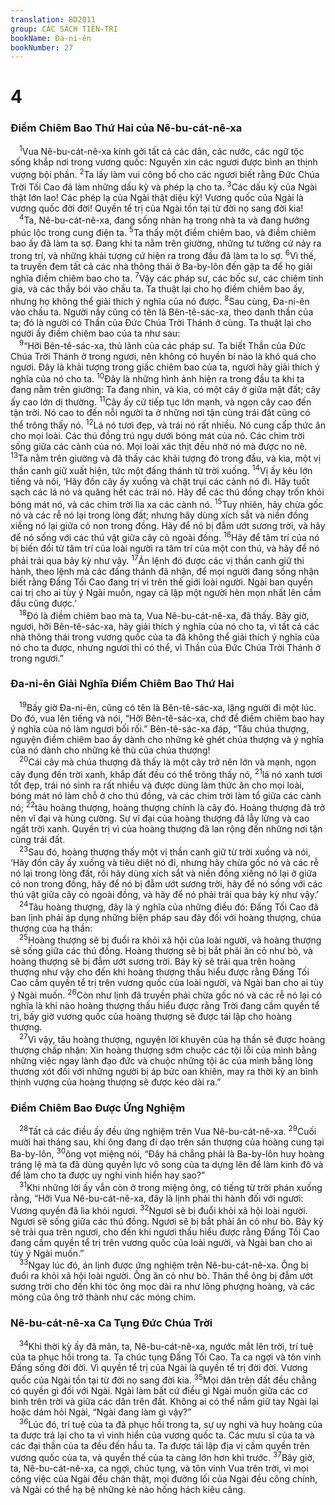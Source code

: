```yaml
---
translation: BD2011
group: CÁC SÁCH TIÊN-TRI
bookName: Đa-ni-ên 
bookNumber: 27
---
```


<div class="title"><h1>4</h1><h3>Ðiềm Chiêm Bao Thứ Hai của Nê-bu-cát-nê-xa</h3></div>
<span class="verse da_4_1"> <sup>1</sup>Vua Nê-bu-cát-nê-xa kính gởi tất cả các dân, các nước, các ngữ tộc sống khắp nơi trong vương quốc: Nguyền xin các ngươi được bình an thịnh vượng bội phần. </span>
<span class="verse da_4_2"><sup>2</sup>Ta lấy làm vui công bố cho các ngươi biết rằng Ðức Chúa Trời Tối Cao đã làm những dấu kỳ và phép lạ cho ta. </span>
<span class="verse da_4_3"><sup>3</sup>Các dấu kỳ của Ngài thật lớn lao! Các phép lạ của Ngài thật diệu kỳ! Vương quốc của Ngài là vương quốc đời đời! Quyền tể trị của Ngài tồn tại từ đời nọ sang đời kia!<br/></span>
<span class="verse da_4_4"> <sup>4</sup>Ta, Nê-bu-cát-nê-xa, đang sống nhàn hạ trong nhà ta và đang hưởng phúc lộc trong cung điện ta. </span>
<span class="verse da_4_5"><sup>5</sup>Ta thấy một điềm chiêm bao, và điềm chiêm bao ấy đã làm ta sợ. Ðang khi ta nằm trên giường, những tư tưởng cứ nảy ra trong trí, và những khải tượng cứ hiện ra trong đầu đã làm ta lo sợ. </span>
<span class="verse da_4_6"><sup>6</sup>Vì thế, ta truyền đem tất cả các nhà thông thái ở Ba-by-lôn đến gặp ta để họ giải nghĩa điềm chiêm bao cho ta. </span>
<span class="verse da_4_7"><sup>7</sup>Vậy các pháp sư, các bốc sư, các chiêm tinh gia, và các thầy bói vào chầu ta. Ta thuật lại cho họ điềm chiêm bao ấy, nhưng họ không thể giải thích ý nghĩa của nó được. </span>
<span class="verse da_4_8"><sup>8</sup>Sau cùng, Ða-ni-ên vào chầu ta. Người nầy cũng có tên là Bên-tê-sác-xa, theo danh thần của ta; đó là người có Thần của Ðức Chúa Trời Thánh ở cùng. Ta thuật lại cho người ấy điềm chiêm bao của ta như sau:<br/></span>
<span class="verse da_4_9"> <sup>9</sup>“Hỡi Bên-tê-sác-xa, thủ lãnh của các pháp sư. Ta biết Thần của Ðức Chúa Trời Thánh ở trong ngươi, nên không có huyền bí nào là khó quá cho ngươi. Ðây là khải tượng trong giấc chiêm bao của ta, ngươi hãy giải thích ý nghĩa của nó cho ta. </span>
<span class="verse da_4_10"><sup>10</sup>Ðây là những hình ảnh hiện ra trong đầu ta khi ta đang nằm trên giường: Ta đang nhìn, và kìa, có một cây ở giữa mặt đất; cây ấy cao lớn dị thường. </span>
<span class="verse da_4_11"><sup>11</sup>Cây ấy cứ tiếp tục lớn mạnh, và ngọn cây cao đến tận trời. Nó cao to đến nỗi người ta ở những nơi tận cùng trái đất cũng có thể trông thấy nó. </span>
<span class="verse da_4_12"><sup>12</sup>Lá nó tươi đẹp, và trái nó rất nhiều. Nó cung cấp thức ăn cho mọi loài. Các thú đồng trú ngụ dưới bóng mát của nó. Các chim trời sống giữa các cành của nó. Mọi loài xác thịt đều nhờ nó mà được no nê. </span>
<span class="verse da_4_13"><sup>13</sup>Ta nằm trên giường và đã thấy các khải tượng đó trong đầu, và kìa, một vị thần canh giữ xuất hiện, tức một đấng thánh từ trời xuống. </span>
<span class="verse da_4_14"><sup>14</sup>Vị ấy kêu lớn tiếng và nói, ‘Hãy đốn cây ấy xuống và chặt trụi các cành nó đi. Hãy tuốt sạch các lá nó và quăng hết các trái nó. Hãy để các thú đồng chạy trốn khỏi bóng mát nó, và các chim trời lìa xa các cành nó. </span>
<span class="verse da_4_15"><sup>15</sup>Tuy nhiên, hãy chừa gốc nó và các rễ nó lại trong lòng đất; nhưng hãy dùng xích sắt và niền đồng xiềng nó lại giữa cỏ non trong đồng. Hãy để nó bị đẫm ướt sương trời, và hãy để nó sống với các thú vật giữa cây cỏ ngoài đồng. </span>
<span class="verse da_4_16"><sup>16</sup>Hãy để tâm trí của nó bị biến đổi từ tâm trí của loài người ra tâm trí của một con thú, và hãy để nó phải trải qua bảy kỳ như vậy. </span>
<span class="verse da_4_17"><sup>17</sup>Án lệnh đó được các vị thần canh giữ thi hành, theo lệnh mà các đấng thánh đã nhận, để mọi người đang sống nhận biết rằng Ðấng Tối Cao đang trị vì trên thế giới loài người. Ngài ban quyền cai trị cho ai tùy ý Ngài muốn, ngay cả lập một người hèn mọn nhất lên cầm đầu cũng được.’<br/></span>
<span class="verse da_4_18"> <sup>18</sup>Ðó là điềm chiêm bao mà ta, Vua Nê-bu-cát-nê-xa, đã thấy. Bây giờ, ngươi, hỡi Bên-tê-sác-xa, hãy giải thích ý nghĩa của nó cho ta, vì tất cả các nhà thông thái trong vương quốc của ta đã không thể giải thích ý nghĩa của nó cho ta được, nhưng ngươi thì có thể, vì Thần của Ðức Chúa Trời Thánh ở trong ngươi.”<br/></span>
<div class="title"><h3>Ða-ni-ên Giải Nghĩa Ðiềm Chiêm Bao Thứ Hai</h3></div>
<span class="verse da_4_19"> <sup>19</sup>Bấy giờ Ða-ni-ên, cũng có tên là Bên-tê-sác-xa, lặng người đi một lúc. Do đó, vua lên tiếng và nói, “Hỡi Bên-tê-sác-xa, chớ để điềm chiêm bao hay ý nghĩa của nó làm ngươi bối rối.” Bên-tê-sác-xa đáp, “Tâu chúa thượng, nguyện điềm chiêm bao ấy dành cho những kẻ ghét chúa thượng và ý nghĩa của nó dành cho những kẻ thù của chúa thượng!<br/></span>
<span class="verse da_4_20"> <sup>20</sup>Cái cây mà chúa thượng đã thấy là một cây trở nên lớn và mạnh, ngọn cây đụng đến trời xanh, khắp đất đều có thể trông thấy nó, </span>
<span class="verse da_4_21"><sup>21</sup>lá nó xanh tươi tốt đẹp, trái nó sinh ra rất nhiều và được dùng làm thức ăn cho mọi loài, bóng mát nó làm chỗ ở cho thú đồng, và các chim trời làm tổ giữa các cành nó; </span>
<span class="verse da_4_22"><sup>22</sup>tâu hoàng thượng, hoàng thượng chính là cây đó. Hoàng thượng đã trở nên vĩ đại và hùng cường. Sự vĩ đại của hoàng thượng đã lẫy lừng và cao ngất trời xanh. Quyền trị vì của hoàng thượng đã lan rộng đến những nơi tận cùng trái đất.<br/></span>
<span class="verse da_4_23"> <sup>23</sup>Sau đó, hoàng thượng thấy một vị thần canh giữ từ trời xuống và nói, ‘Hãy đốn cây ấy xuống và tiêu diệt nó đi, nhưng hãy chừa gốc nó và các rễ nó lại trong lòng đất, rồi hãy dùng xích sắt và niền đồng xiềng nó lại ở giữa cỏ non trong đồng, hãy để nó bị đẫm ướt sương trời, hãy để nó sống với các thú vật giữa cây cỏ ngoài đồng, và hãy để nó phải trải qua bảy kỳ như vậy.’<br/></span>
<span class="verse da_4_24"> <sup>24</sup>Tâu hoàng thượng, đây là ý nghĩa của những điều đó: Ðấng Tối Cao đã ban lịnh phải áp dụng những biện pháp sau đây đối với hoàng thượng, chúa thượng của hạ thần:<br/></span>
<span class="verse da_4_25"> <sup>25</sup>Hoàng thượng sẽ bị đuổi ra khỏi xã hội của loài người, và hoàng thượng sẽ sống giữa các thú đồng. Hoàng thượng sẽ bị bắt phải ăn cỏ như bò, và hoàng thượng sẽ bị đẫm ướt sương trời. Bảy kỳ sẽ trải qua trên hoàng thượng như vậy cho đến khi hoàng thượng thấu hiểu được rằng Ðấng Tối Cao cầm quyền tể trị trên vương quốc của loài người, và Ngài ban cho ai tùy ý Ngài muốn. </span>
<span class="verse da_4_26"><sup>26</sup>Còn như lịnh đã truyền phải chừa gốc nó và các rễ nó lại có nghĩa là khi nào hoàng thượng thấu hiểu được rằng Trời đang cầm quyền tể trị, bấy giờ vương quốc của hoàng thượng sẽ được tái lập cho hoàng thượng.<br/></span>
<span class="verse da_4_27"> <sup>27</sup>Vì vậy, tâu hoàng thượng, nguyện lời khuyên của hạ thần sẽ được hoàng thượng chấp nhận: Xin hoàng thượng sớm chuộc các tội lỗi của mình bằng những việc ngay lành đạo đức và chuộc những tội ác của mình bằng lòng thương xót đối với những người bị áp bức oan khiên, may ra thời kỳ an bình thịnh vượng của hoàng thượng sẽ được kéo dài ra.”<br/></span>
<div class="title"><h3>Ðiềm Chiêm Bao Ðược Ứng Nghiệm</h3></div>
<span class="verse da_4_28"> <sup>28</sup>Tất cả các điều ấy đều ứng nghiệm trên Vua Nê-bu-cát-nê-xa. </span>
<span class="verse da_4_29"><sup>29</sup>Cuối mười hai tháng sau, khi ông đang đi dạo trên sân thượng của hoàng cung tại Ba-by-lôn, </span>
<span class="verse da_4_30"><sup>30</sup>ông vọt miệng nói, “Ðây há chẳng phải là Ba-by-lôn huy hoàng tráng lệ mà ta đã dùng quyền lực vô song của ta dựng lên để làm kinh đô và để làm cho ta được uy nghi vinh hiển hay sao?”<br/></span>
<span class="verse da_4_31"> <sup>31</sup>Khi những lời ấy vẫn còn ở trong miệng ông, có tiếng từ trời phán xuống rằng, “Hỡi Vua Nê-bu-cát-nê-xa, đây là lịnh phải thi hành đối với ngươi: Vương quyền đã lìa khỏi ngươi. </span>
<span class="verse da_4_32"><sup>32</sup>Ngươi sẽ bị đuổi khỏi xã hội loài người. Ngươi sẽ sống giữa các thú đồng. Ngươi sẽ bị bắt phải ăn cỏ như bò. Bảy kỳ sẽ trải qua trên ngươi, cho đến khi ngươi thấu hiểu được rằng Ðấng Tối Cao đang cầm quyền tể trị trên vương quốc của loài người, và Ngài ban cho ai tùy ý Ngài muốn.”<br/></span>
<span class="verse da_4_33"> <sup>33</sup>Ngay lúc đó, án lịnh được ứng nghiệm trên Nê-bu-cát-nê-xa. Ông bị đuổi ra khỏi xã hội loài người. Ông ăn cỏ như bò. Thân thể ông bị đẫm ướt sương trời cho đến khi tóc ông mọc dài ra như lông phượng hoàng, và các móng của ông trở thành như các móng chim.<br/></span>
<div class="title"><h3>Nê-bu-cát-nê-xa Ca Tụng Ðức Chúa Trời</h3></div>
<span class="verse da_4_34"> <sup>34</sup>Khi thời kỳ ấy đã mãn, ta, Nê-bu-cát-nê-xa, ngước mắt lên trời, trí tuệ của ta phục hồi trong ta. Ta chúc tụng Ðấng Tối Cao. Ta ca ngợi và tôn vinh Ðấng sống đời đời. Vì quyền tể trị của Ngài là quyền tể trị đời đời. Vương quốc của Ngài tồn tại từ đời nọ sang đời kia. </span>
<span class="verse da_4_35"><sup>35</sup>Mọi dân trên đất đều chẳng có quyền gì đối với Ngài. Ngài làm bất cứ điều gì Ngài muốn giữa các cơ binh trên trời và giữa các dân trên đất. Không ai có thể nắm giữ tay Ngài lại hoặc dám hỏi Ngài, “Ngài đang làm gì vậy?”<br/></span>
<span class="verse da_4_36"> <sup>36</sup>Lúc đó, trí tuệ của ta đã phục hồi trong ta, sự uy nghi và huy hoàng của ta được trả lại cho ta vì vinh hiển của vương quốc ta. Các mưu sĩ của ta và các đại thần của ta đều đến hầu ta. Ta được tái lập địa vị cầm quyền trên vương quốc của ta, và quyền thế của ta càng lớn hơn khi trước. </span>
<span class="verse da_4_37"><sup>37</sup>Bây giờ, ta, Nê-bu-cát-nê-xa, ca ngợi, chúc tụng, và tôn vinh Vua trên trời, vì mọi công việc của Ngài đều chân thật, mọi đường lối của Ngài đều công chính, và Ngài có thể hạ bệ những kẻ nào hống hách kiêu căng.<br/></span>
